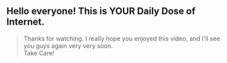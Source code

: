 ## Hello everyone! This is YOUR Daily Dose of Internet.
> Thanks for watching. I really hope you enjoyed this video, and I'll see you guys again very very soon. <br/>
> Take Care!

